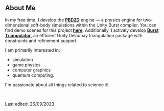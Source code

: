 ## About Me

In my free time, I develop the [**PBD2D**][PBD2D] engine — a physics engine for two-dimensional soft-body simulations within the Unity Burst compiler. 
You can find demo scenes for this project [**here**](https://andywiecko.github.io/PBD2D-examples). 
Additionally, I actively develop [**Burst Triangulator**][burst-triangulator], an efficient Unity Delaunay triangulation package with constraints and refinement support.

I am primarily interested in:

- simulation
- game physics
- computer graphics
- quantum computing.

I'm passionate about all things related to science 🤓.

<br>

Last edited: 26/09/2023

[burst]:https://docs.unity3d.com/Packages/com.unity.burst@1.6/manual/index.html
[PBD2D]:https://github.com/andywiecko/PBD2D
[burst-triangulator]:https://github.com/andywiecko/BurstTriangulator
